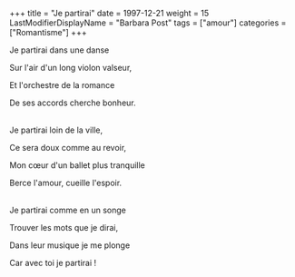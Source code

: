 +++
title = "Je partirai"
date = 1997-12-21
weight = 15
LastModifierDisplayName = "Barbara Post"
tags = ["amour"]
categories = ["Romantisme"]
+++

Je partirai dans une danse

Sur l'air d'un long violon valseur,

Et l'orchestre de la romance

De ses accords cherche bonheur.

 \
Je partirai loin de la ville,

Ce sera doux comme au revoir,

Mon cœur d'un ballet plus tranquille

Berce l'amour, cueille l'espoir.

 \
Je partirai comme en un songe

Trouver les mots que je dirai,

Dans leur musique je me plonge

Car avec toi je partirai !
